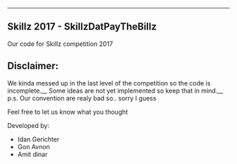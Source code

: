 -----------------------------------
Skillz 2017 - SkillzDatPayTheBillz
-----------------------------------
Our code for Skillz competition 2017

## Disclaimer:
We kinda messed up in the last level of the competition so the code is incomplete.__
Some ideas are not yet implemented so keep that in mind.__
p.s. Our convention are realy bad so.. sorry I guess

Feel free to let us know what you thought


Developed by:
- Idan Gerichter
- Gon Avnon
- Amit dinar